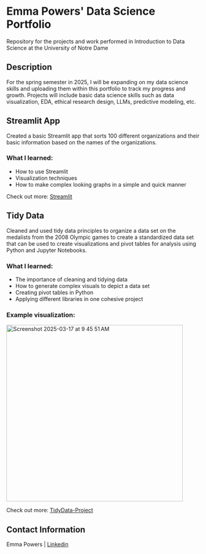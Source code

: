 # Emma Powers' Data Science Portfolio

Repository for the projects and work performed in Introduction to Data Science at the University of Notre Dame

## Description

For the spring semester in 2025, I will be expanding on my data science skills and uploading them within this portfolio to track my progress and growth. Projects will include basic data science skills such as data visualization, EDA, ethical research design, LLMs, predictive modeling, etc. 

## Streamlit App

Created a basic Streamlit app that sorts 100 different organizations and their basic information based on the names of the organizations. 

### What I learned:
- How to use Streamlit
- Visualization techniques
- How to make complex looking graphs in a simple and quick manner
  
Check out more: [Streamlit](https://github.com/epowers234/Powers-Data-Science-Portfolio/tree/main/basic-streamlit-app)


## Tidy Data 

Cleaned and used tidy data principles to organize a data set on the medalists from the 2008 Olympic games to create a standardized data set that can be used to create visualizations and pivot tables for analysis using Python and Jupyter Notebooks. 
### What I learned:
- The importance of cleaning and tidying data
- How to generate complex visuals to depict a data set
- Creating pivot tables in Python
- Applying different libraries in one cohesive project

### Example visualization: 
<img width="460" alt="Screenshot 2025-03-17 at 9 45 51 AM" src="https://github.com/user-attachments/assets/c3fa735b-e481-4c00-b5fc-88e923c45699" />
<br />

Check out more: [TidyData-Project](https://github.com/epowers234/Powers-Data-Science-Portfolio/tree/main/TidyData-Project)

## Contact Information

Emma Powers | [Linkedin](https://www.linkedin.com/in/emma-powers1/)

